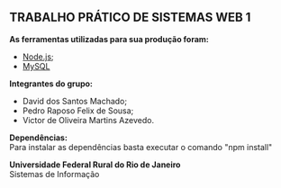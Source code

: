 ## TRABALHO PRÁTICO DE SISTEMAS WEB 1

<strong>As ferramentas utilizadas para sua produção foram:</strong>
- [Node.js](https://nodejs.org/en/);
- [MySQL](https://www.mysql.com)

<strong>Integrantes do grupo:</strong>
- David dos Santos Machado;
- Pedro Raposo Felix de Sousa;
- Victor de Oliveira Martins Azevedo.

<strong>Dependências:</strong></br>
Para instalar as dependências basta executar o comando "npm install"

<strong>Universidade Federal Rural do Rio de Janeiro</strong></br>
Sistemas de Informação
